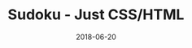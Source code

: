 ---
title: 'Sudoku - Just CSS/HTML'
description: 'Complete a sudoku puzzle without Javascript or server-side interaction.'
gametype: 'hard'
gameid: 71
date: 2018-06-20
tags: []
draft: false
type: 'games'
num19: [{'idx':1,'arr1':[1,2,3,4,5,6,7,8,9],'arr2':[1,2,3,4,5,6,7,8,9]},{'idx':2,'arr1':[1,2,3,4,5,6,7,8,9],'arr2':[1,2,3,4,5,6,7,8,9]},{'idx':3,'arr1':[1,2,3,4,5,6,7,8,9],'arr2':[1,2,3,4,5,6,7,8,9]},{'idx':4,'arr1':[1,2,3,4,5,6,7,8,9],'arr2':[1,2,3,4,5,6,7,8,9]},{'idx':5,'arr1':[1,2,3,4,5,6,7,8,9],'arr2':[1,2,3,4,5,6,7,8,9]},{'idx':6,'arr1':[1,2,3,4,5,6,7,8,9],'arr2':[1,2,3,4,5,6,7,8,9]},{'idx':7,'arr1':[1,2,3,4,5,6,7,8,9],'arr2':[1,2,3,4,5,6,7,8,9]},{'idx':8,'arr1':[1,2,3,4,5,6,7,8,9],'arr2':[1,2,3,4,5,6,7,8,9]},{'idx':9,'arr1':[1,2,3,4,5,6,7,8,9],'arr2':[1,2,3,4,5,6,7,8,9]}]
puzzle: [[4, 0, 0, 3, 0, 0, 0, 7, 0], [0, 0, 2, 0, 0, 6, 1, 0, 3], [0, 8, 0, 0, 0, 0, 5, 0, 0], [1, 0, 7, 8, 5, 0, 0, 0, 0], [0, 0, 0, 0, 0, 0, 7, 0, 0], [2, 0, 6, 9, 1, 0, 0, 0, 0], [0, 2, 0, 0, 0, 0, 9, 0, 0], [0, 0, 5, 0, 0, 4, 3, 0, 8], [9, 0, 0, 5, 0, 0, 0, 4, 0]]
layout: 'sudokucssstatic'
---